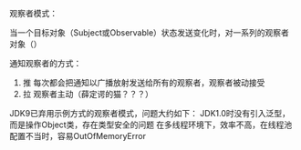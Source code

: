 观察者模式：

当一个目标对象（Subject或Observable）状态发送变化时，对一系列的观察者对象（）


通知观察者的方式：
1. 推 每次都会把通知以广播放射发送给所有的观察者，观察者被动接受
2. 拉 观察者主动（薛定谔的猫？？？）

JDK9已弃用示例方式的观察者模式，问题大约如下：
JDK1.0时没有引入泛型，而是操作Object类，存在类型安全的问题
在多线程环境下，效率不高，在线程池配置不当时，容易OutOfMemoryError